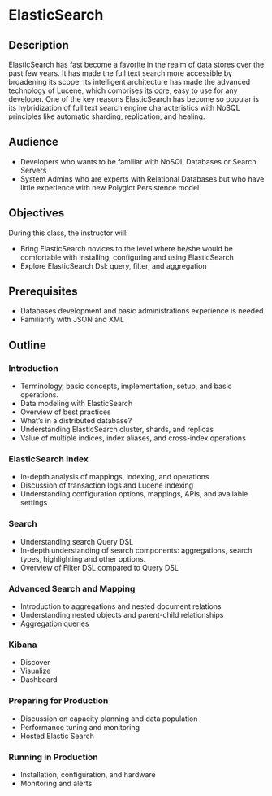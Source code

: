 # ElasticSearch #

## Description ##
ElasticSearch has fast become a favorite in the realm of data stores over the past few years. It has made the full text search more accessible by broadening its scope. Its intelligent architecture has made the advanced technology of Lucene, which comprises its core, easy to use for any developer. One of the key reasons ElasticSearch has become so popular is its hybridization of full text search engine characteristics with NoSQL principles like automatic sharding, replication, and healing.

## Audience ##
* Developers who wants to be familiar with NoSQL Databases or Search Servers
* System Admins who are experts with Relational Databases but who have little experience with new Polyglot Persistence model

## Objectives ##
During this class, the instructor will:
* Bring ElasticSearch novices to the level where he/she would be comfortable with installing, configuring and using ElasticSearch
* Explore ElasticSearch Dsl: query, filter, and aggregation

## Prerequisites ##
* Databases development and basic administrations experience is needed
* Familiarity with JSON and XML

## Outline ##
### Introduction ###
* Terminology, basic concepts, implementation, setup, and basic operations.
* Data modeling with ElasticSearch
* Overview of best practices
* What’s in a distributed database?
* Understanding ElasticSearch cluster, shards, and replicas
* Value of multiple indices, index aliases, and cross-index operations

### ElasticSearch Index ###
* In-depth analysis of mappings, indexing, and operations
* Discussion of transaction logs and Lucene indexing
* Understanding configuration options, mappings, APIs, and available settings

### Search ###
* Understanding search Query DSL
* In-depth understanding of search components: aggregations, search types, highlighting and other options.
* Overview of Filter DSL compared to Query DSL

### Advanced Search and Mapping ###
* Introduction to aggregations and nested document relations
* Understanding nested objects and parent-child relationships
* Aggregation queries


### Kibana ###
* Discover
* Visualize
* Dashboard

### Preparing for Production ###
* Discussion on capacity planning and data population
* Performance tuning and monitoring
* Hosted Elastic Search


### Running in Production ###
* Installation, configuration, and hardware
* Monitoring and alerts
